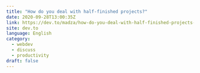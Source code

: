 ```yaml
---
title: "How do you deal with half-finished projects?"
date: 2020-09-28T13:00:35Z
link: https://dev.to/madza/how-do-you-deal-with-half-finished-projects-3jcp?utm_medium=RSS&utm_source=news.12bit.vn
site: dev.to
language: English
category:
  - webdev
  - discuss
  - productivity
draft: false
---
```

